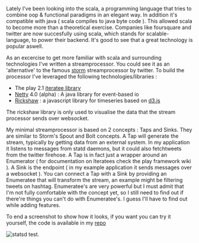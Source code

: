 Lately I've been looking into the scala, a programming language that tries to combine oop & functional paradigms in an elegant way. In addition it's compatible with java ( scala compiles to java byte code ). This allowed scala to become more than a theoretical exercise. Companies like foursquare and twitter are now succesfully using scala, which stands for scalable-language, to power their backend. It's good to see that a great technology is popular aswell.

As an excercise to get more familiar with scala and surrounding technologies I've written a streamprocessor. You could see it as an 'alternative' to the famous [storm](http://storm-project.net) streamprocessor by twitter. To build the processor I've leveraged the following technologies/libraries :
 
 * The play 2.1 [iteratee library](http://www.playframework.org/documentation/2.0/Iteratees)
 * [Netty](http://netty.io) 4.0 (alpha) : A java library for event-based io 
 * [Rickshaw](http://code.shutterstock.com/rickshaw/) : a javascript library for timeseries based on [d3.js](http://d3js.org)

The rickshaw library is only used to visualise the data that the stream processor sends over websocket. 

My minimal streamprocessor is based on 2 concepts : Taps and Sinks. They are similar to Storm's Spout and Bolt concepts. A Tap will generate the stream, typically by getting data from an external system. In my application it listens to messages from statd daemons, but it could also fetchtweets from the twitter firehose. A Tap is in fact just a wrapper around an Enumerator ( for documentation on Iteratees check the play framework wiki ). A Sink is the endpoint ( in my example application it sends messages over a websocket ). You can connect a Tap with a Sink by providing an Enumeratee that will transform the stream, an example might be filtering tweets on hashtag.
 Enumeratee's are very powerful but I must admit that I'm not fully comfortable with the concept yet, so I still need to find out if there're things you can't do with Enumeratee's. I guess I'll have to find out while adding features.

To end a screenshot to show how it looks, if you want you can try it yourself, the code is available in my [repo](http://github.com/jolos/streamprocessor)

![statsd test](http://jolos.github.com/images/streamprocessor.png).
